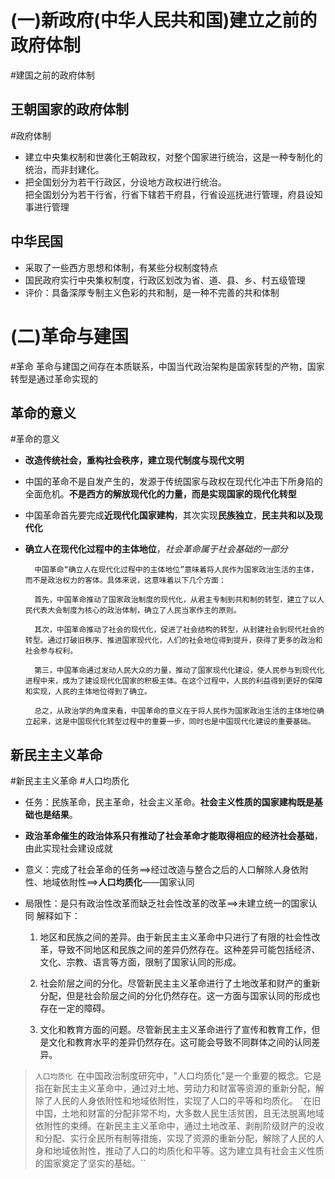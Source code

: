 # (一)新政府(中华人民共和国)建立之前的政府体制
#建国之前的政府体制
## 王朝国家的政府体制
#政府体制
- 建立中央集权制和世袭化王朝政权，对整个国家进行统治，这是一种专制化的统治，而非封建化。
- 把全国划分为若干行政区，分设地方政权进行统治。<br>把全国划分为若干行省，行省下辖若干府县，行省设巡抚进行管理，府县设知事进行管理
## 中华民国
- 采取了一些西方思想和体制，有某些分权制度特点
- 国民政府实行中央集权制度，行政区划改为省、道、县、乡、村五级管理
- 评价：具备深厚专制主义色彩的共和制，是一种不完善的共和体制

# (二)革命与建国
#革命
革命与建国之间存在本质联系，中国当代政治架构是国家转型的产物，国家转型是通过革命实现的
## 革命的意义
#革命的意义
- **改造传统社会，重构社会秩序，建立现代制度与现代文明**
- 中国的革命不是自发产生的，发源于传统国家与政权在现代化冲击下所身陷的全面危机。**不是西方的解放现代化的力量，而是实现国家的现代化转型**
- 中国革命首先要完成**近现代化国家建构**，其次实现**民族独立**，**民主共和以及现代化**
- **确立人在现代化过程中的主体地位**，*社会革命属于社会基础的一部分*

		中国革命“确立人在现代化过程中的主体地位”意味着将人民作为国家政治生活的主体，而不是政治权力的客体。具体来说，这意味着以下几个方面：
		
		首先，中国革命推动了国家政治制度的现代化，从君主专制到共和制的转型，建立了以人民代表大会制度为核心的政治体制，确立了人民当家作主的原则。
		
		其次，中国革命推动了社会的现代化，促进了社会结构的转型，从封建社会到现代社会的转型。通过打破旧秩序、推进国家现代化，人们的社会地位得到提升，获得了更多的政治和社会参与权利。
		
		第三，中国革命通过发动人民大众的力量，推动了国家现代化建设，使人民参与到现代化进程中来，成为了建设现代化国家的积极主体。在这个过程中，人民的利益得到更好的保障和实现，人民的主体地位得到了确立。
		
		总之，从政治学的角度来看，中国革命的意义在于将人民作为国家政治生活的主体地位确立起来，这是中国现代化转型过程中的重要一步，同时也是中国现代化建设的重要基础。
## 新民主主义革命
#新民主主义革命 #人口均质化
- 任务：民族革命，民主革命，社会主义革命。**社会主义性质的国家建构既是基础也是结果**。
- **政治革命催生的政治体系只有推动了社会革命才能取得相应的经济社会基础**，由此实现社会建设成就
- 意义：完成了社会革命的任务==>经过改造与整合之后的人口解除人身依附性、地域依附性==>**人口均质化**——国家认同
- 局限性：是只有政治性改革而缺乏社会性改革的改革==>未建立统一的国家认同
	解释如下：

	1.  地区和民族之间的差异。由于新民主主义革命中只进行了有限的社会性改革，导致不同地区和民族之间的差异仍然存在。这种差异可能包括经济、文化、宗教、语言等方面，限制了国家认同的形成。
    
	1.  社会阶层之间的分化。尽管新民主主义革命进行了土地改革和财产的重新分配，但是社会阶层之间的分化仍然存在。这一方面与国家认同的形成也存在一定的障碍。
    
	1.  文化和教育方面的问题。尽管新民主主义革命进行了宣传和教育工作，但是文化和教育水平的差异仍然存在。这可能会导致不同群体之间的认同差异。

>`人口均质化
>`在中国政治制度研究中，"人口均质化"是一个重要的概念。它是指在新民主主义革命中，通过对土地、劳动力和财富等资源的重新分配，解除了人民的人身依附性和地域依附性，实现了人口的平等和均质化。
> `在旧中国，土地和财富的分配非常不均，大多数人民生活贫困，且无法脱离地域依附性的束缚。在新民主主义革命中，通过土地改革、剥削阶级财产的没收和分配、实行全民所有制等措施，实现了资源的重新分配，解除了人民的人身和地域依附性，推动了人口的均质化和平等。这为建立具有社会主义性质的国家奠定了坚实的基础。``
